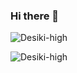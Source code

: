 ### Hi there 👋

<p><img src="https://github-readme-stats.vercel.app/api?username=Desiki-high&show_icons=true&theme=vue" alt="Desiki-high"/></p>
<p><img src="https://github-readme-stats.vercel.app/api/top-langs/?username=Desiki-high&layout=compact&theme=vue" alt="Desiki-high"/></p>
